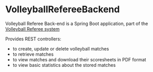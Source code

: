 # VolleyballRefereeBackend

Volleyball Referee Back-end is a Spring Boot application, part of the [Volleyball Referee system][vbr]


Provides REST controllers:
<ul>
  <li>to create, update or delete volleyball matches</li>
  <li>to retrieve matches</li>
  <li>to view matches and download their scoresheets in PDF format</li>
  <li>to view basic statistics about the stored matches</li>
</ul>

[vbr]: https://www.facebook.com/VolleyballReferee/
